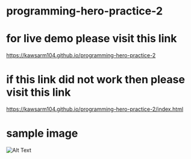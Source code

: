 # programming-hero-practice-2

# for live demo please visit this link

https://kawsarm104.github.io/programming-hero-practice-2

# if this link did not work then please visit this link

https://kawsarm104.github.io/programming-hero-practice-2/index.html

# sample image

![Alt Text]()
